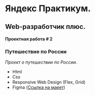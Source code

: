 # Яндекс Практикум.
## Web-разработчик плюс.

#### Проектная работа # 2

### Путешествие по России
*Проект о путешествии по России.*

* Html
* Css
* Responsive Web Design (Flex, Grid)
* Figma ([Ссылка на макет](https://www.figma.com/file/5S2WSbEFL6awjVWJ0NWL8Q/Sprint-3_-Russia-_-desktop-mobile?node-id=28503%3A0))
